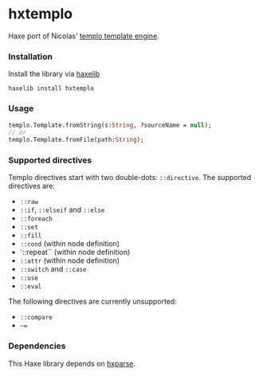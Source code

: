 hxtemplo
========

Haxe port of Nicolas' [templo template engine](https://github.com/ncannasse/templo/).

### Installation

Install the library via [haxelib](http://lib.haxe.org/p/hxtemplo)
``` 
haxelib install hxtemplo 
```

### Usage
```haxe
templo.Template.fromString(s:String, ?sourceName = null);
// or
templo.Template.fromFile(path:String);
```

### Supported directives

Templo directives start with two double-dots: `::directive`. The supported
directives are:

- `::raw`
- `::if`, `::elseif` and `::else`
- `::foreach`
- `::set`
- `::fill`
- `::cond` (within node definition)
- `::repeat`` (within node definition)
- `::attr` (within node definition)
- `::switch` and `::case`
- `::use`
- `::eval`

The following directives are currently unsupported:

- `::compare`
- `~=`

### Dependencies

This Haxe library depends on [hxparse](https://github.com/Simn/hxparse).
